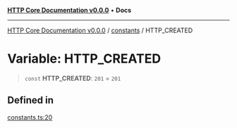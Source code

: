[**HTTP Core Documentation v0.0.0**](../../README.md) • **Docs**

***

[HTTP Core Documentation v0.0.0](../../modules.md) / [constants](../README.md) / HTTP\_CREATED

# Variable: HTTP\_CREATED

> `const` **HTTP\_CREATED**: `201` = `201`

## Defined in

[constants.ts:20](https://github.com/stonemjs/http-core/blob/6c1adf9f449733e34ff7f08818342bd019b968a7/src/constants.ts#L20)
